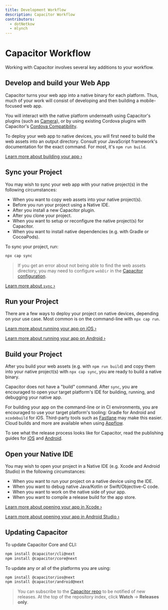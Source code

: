 ```yaml
---
title: Development Workflow
description: Capacitor Workflow
contributors:
  - dotNetkow
  - mlynch
---
```


# Capacitor Workflow

Working with Capacitor involves several key additions to your workflow.

## Develop and build your Web App

Capacitor turns your web app into a native binary for each platform. Thus, much of your work will consist of developing and then building a mobile-focused web app.

You will interact with the native platform underneath using Capacitor's plugins (such as [Camera](/docs/apis/camera)), or by using existing Cordova plugins with Capacitor's [Cordova Compatibility](/docs/cordova).

To deploy your web app to native devices, you will first need to build the web assets into an output directory. Consult your JavaScript framework's documentation for the exact command. For most, it's `npm run build`.

[Learn more about building your app &#8250;](/docs/basics/building-your-app)

## Sync your Project

You may wish to sync your web app with your native project(s) in the following circumstances:

- When you want to copy web assets into your native project(s).
- Before you run your project using a Native IDE.
- After you install a new Capacitor plugin.
- After you clone your project.
- When you want to setup or reconfigure the native project(s) for Capacitor.
- When you want to install native dependencies (e.g. with Gradle or CocoaPods).

To sync your project, run:

```bash
npx cap sync
```

> If you get an error about not being able to find the web assets directory, you may need to configure `webDir` in the [Capacitor configuration](/docs/config).

[Learn more about `sync` &#8250;](/docs/cli/sync)

## Run your Project

There are a few ways to deploy your project on native devices, depending on your use case. Most common is on the command-line with `npx cap run`.

[Learn more about running your app on iOS &#8250;](/docs/ios#running-your-app)

[Learn more about running your app on Android &#8250;](/docs/android#running-your-app)

## Build your Project

After you build your web assets (e.g. with `npm run build`) and copy them into your native project(s) with `npx cap sync`, you are ready to build a native binary.

Capacitor does not have a "build" command. After `sync`, you are encouraged to open your target platform's IDE for building, running, and debugging your native app.

For building your app on the command-line or in CI environments, you are encouraged to use your target platform's tooling: Gradle for Android and `xcodebuild` for iOS. Third-party tools such as [Fastlane](https://fastlane.tools) may make this easier. Cloud builds and more are available when using [Appflow](https://useappflow.com).

To see what the release process looks like for Capacitor, read the publishing guides for [iOS](/docs/ios/deploying-to-app-store) and [Android](/docs/android/deploying-to-google-play).

## Open your Native IDE

You may wish to open your project in a Native IDE (e.g. Xcode and Android Studio) in the following circumstances:

- When you want to run your project on a native device using the IDE.
- When you want to debug native Java/Kotlin or Swift/Objective-C code.
- When you want to work on the native side of your app.
- When you want to compile a release build for the app store.

[Learn more about opening your app in Xcode &#8250;](/docs/ios#opening-the-ios-project)

[Learn more about opening your app in Android Studio &#8250;](/docs/android#opening-the-android-project)

## Updating Capacitor

To update Capacitor Core and CLI:

```bash
npm install @capacitor/cli@next
npm install @capacitor/core@next
```

To update any or all of the platforms you are using:

```bash
npm install @capacitor/ios@next
npm install @capacitor/android@next
```

> You can subscribe to the [Capacitor repo](https://github.com/ionic-team/capacitor) to be notified of new releases. At the top of the repository index, click **Watch** -> **Releases only**.
